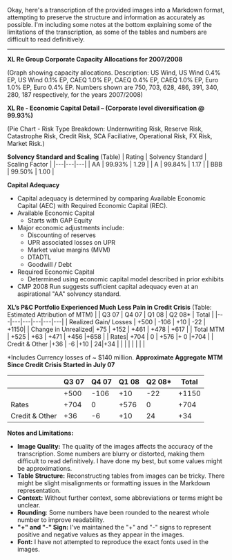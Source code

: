 Okay, here's a transcription of the provided images into a Markdown format, attempting to preserve the structure and information as accurately as possible.  I'm including some notes at the bottom explaining some of the limitations of the transcription, as some of the tables and numbers are difficult to read definitively.

---

**XL Re Group Corporate Capacity Allocations for 2007/2008**

(Graph showing capacity allocations.  Description: US Wind, US Wind 0.4% EP, US Wind 0.1% EP, CAEQ 1.0% EP, CAEQ 0.4% EP, CAEQ 1.0% EP, Euro 1.0% EP, Euro 0.4% EP.  Numbers shown are 750, 703, 628, 486, 391, 340, 280, 187 respectively, for the years 2007/2008)

**XL Re - Economic Capital Detail – (Corporate level diversification @ 99.93%)**

(Pie Chart - Risk Type Breakdown: Undernwriting Risk, Reserve Risk, Catastrophe Risk, Credit Risk, SCA Faciliative, Operational Risk, FX Risk, Market Risk.)

**Solvency Standard and Scaling**
(Table)
| Rating | Solvency Standard | Scaling Factor |
|---|---|---|
| AA | 99.93% | 1.29 |
| A | 99.84% | 1.17 |
| BBB | 99.50% | 1.00 |

**Capital Adequacy**
* Capital adequacy is determined by comparing Available Economic Capital (AEC) with Required Economic Capital (REC).
* Available Economic Capital
   * Starts with GAP Equity
* Major economic adjustments include:
    * Discounting of reserves
    * UPR associated losses on UPR
    * Market value margins (MVM)
    * DTADTL
    * Goodwill / Debt
* Required Economic Capital
   * Determined using economic capital model described in prior exhibits
* CMP 2008 Run suggests sufficient capital adequacy even at an aspirational "AA" solvency standard.

**XL’s P&C Portfolio Experienced Much Less Pain in Credit Crisis**
(Table: Estimated Attribution of MTM)
|  | Q3 07 | Q4 07 | Q1 08 | Q2 08* | Total |
|---|---|---|---|---|---|
| Realized Gain/ Losses | +500 | -106 | +10 | -22 | +1150|
| Change in Unrealized| +75 | +152 | +461 | +478 | +617 |
| Total MTM | +525 | +63 | +471 | +456 |+658 |
| Rates| +704 | 0 | +576 |+ 0 |+704 |
| Credit & Other |+36 | -6 |+10 | 24|+34 |
| | | | | | |

*Includes Currency losses of ~ $140 million.
**Approximate Aggregate MTM Since Credit Crisis Started in July 07**

|   |Q3 07|Q4 07|Q1 08|Q2 08*|Total|
|---|---|---|---|---|---|
|  | +500| -106 |+10| -22| +1150|
|Rates| +704| 0 |+576| 0 |+704|
|Credit & Other | +36 | -6|+10|24| +34|
**Notes and Limitations:**

* **Image Quality:** The quality of the images affects the accuracy of the transcription. Some numbers are blurry or distorted, making them difficult to read definitively. I have done my best, but some values might be approximations.
* **Table Structure:** Reconstructing tables from images can be tricky. There might be slight misalignments or formatting issues in the Markdown representation.
* **Context:**  Without further context, some abbreviations or terms might be unclear.
* **Rounding**: Some numbers have been rounded to the nearest whole number to improve readability.
* **"+" and "-" Sign:** I've maintained the "+" and "-" signs to represent positive and negative values as they appear in the images.
* **Font:** I have not attempted to reproduce the exact fonts used in the images.